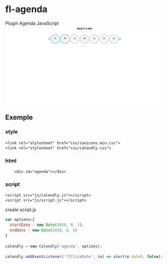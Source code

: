 # fl-agenda
Plugin Agenda JavaScript 
![Capture Plugin Agenda JavaScript](https://github.com/FathiLakhdhar/fl-agenda/blob/master/Capture.png)

## Exemple
### style
```
<link rel="stylesheet" href="css/ionicons.min.css">
<link rel="stylesheet" href="css/calendly.css">
```

### html 
```
    <div id="agenda"></div>
```

### script
```
<script src="js/calendly.js"></script>
<script src="js/script.js"></script>
```
create script.js
```javascript
var options={
  startDate : new Date(2018, 0, 1),
  endDate : new Date(2018, 0, 5)
}

calendly = new Calendly('agenda', options);

calendly.addEventListener('flClickDate', (e) => alert(e.date), false);
```